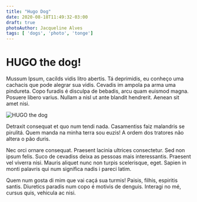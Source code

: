 ```yaml
---
title: "Hugo Dog"
date: 2020-08-18T11:49:32-03:00
draft: true
photoAuthor: Jacqueline Alves
tags: [ 'dogs', 'photo', 'tonge']
---
```


# HUGO the dog!

Mussum Ipsum, cacilds vidis litro abertis. Tá deprimidis, eu conheço uma cachacis que pode alegrar sua vidis. Cevadis im ampola pa arma uma pindureta. Copo furadis é disculpa de bebadis, arcu quam euismod magna. Posuere libero varius. Nullam a nisl ut ante blandit hendrerit. Aenean sit amet nisi.

![HUGO the dog](/hugo-the-dog.jpg)

Detraxit consequat et quo num tendi nada. Casamentiss faiz malandris se pirulitá. Quem manda na minha terra sou euzis! A ordem dos tratores não altera o pão duris.

Nec orci ornare consequat. Praesent lacinia ultrices consectetur. Sed non ipsum felis. Suco de cevadiss deixa as pessoas mais interessantis. Praesent vel viverra nisi. Mauris aliquet nunc non turpis scelerisque, eget. Sapien in monti palavris qui num significa nadis i pareci latim.

Quem num gosta di mim que vai caçá sua turmis! Paisis, filhis, espiritis santis. Diuretics paradis num copo é motivis de denguis. Interagi no mé, cursus quis, vehicula ac nisi.